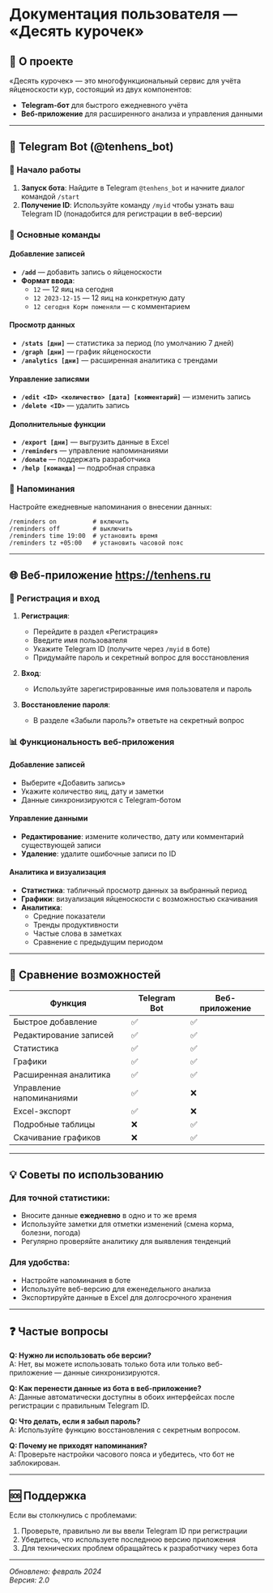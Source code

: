 # Документация пользователя — «Десять курочек»

## 📖 О проекте

«Десять курочек» — это многофункциональный сервис для учёта яйценоскости кур, состоящий из двух компонентов:
- **Telegram-бот** для быстрого ежедневного учёта
- **Веб-приложение** для расширенного анализа и управления данными

---

## 🤖 Telegram Bot (@tenhens_bot)

### 🚀 Начало работы

1. **Запуск бота**: Найдите в Telegram `@tenhens_bot` и начните диалог командой `/start`
2. **Получение ID**: Используйте команду `/myid` чтобы узнать ваш Telegram ID (понадобится для регистрации в веб-версии)

### 📝 Основные команды

#### Добавление записей
- **`/add`** — добавить запись о яйценоскости
- **Формат ввода**: 
  - `12` — 12 яиц на сегодня
  - `12 2023-12-15` — 12 яиц на конкретную дату
  - `12 сегодня Корм поменяли` — с комментарием

#### Просмотр данных
- **`/stats [дни]`** — статистика за период (по умолчанию 7 дней)
- **`/graph [дни]`** — график яйценоскости
- **`/analytics [дни]`** — расширенная аналитика с трендами

#### Управление записями
- **`/edit <ID> <количество> [дата] [комментарий]`** — изменить запись
- **`/delete <ID>`** — удалить запись

#### Дополнительные функции
- **`/export [дни]`** — выгрузить данные в Excel
- **`/reminders`** — управление напоминаниями
- **`/donate`** — поддержать разработчика
- **`/help [команда]`** — подробная справка

### 🔔 Напоминания

Настройте ежедневные напоминания о внесении данных:
```
/reminders on          # включить
/reminders off         # выключить
/reminders time 19:00  # установить время
/reminders tz +05:00   # установить часовой пояс
```

---

## 🌐 Веб-приложение https://tenhens.ru

### 🔐 Регистрация и вход

1. **Регистрация**:
   - Перейдите в раздел «Регистрация»
   - Введите имя пользователя
   - Укажите Telegram ID (получите через `/myid` в боте)
   - Придумайте пароль и секретный вопрос для восстановления

2. **Вход**:
   - Используйте зарегистрированные имя пользователя и пароль

3. **Восстановление пароля**:
   - В разделе «Забыли пароль?» ответьте на секретный вопрос

### 📊 Функциональность веб-приложения

#### Добавление записей
- Выберите «Добавить запись»
- Укажите количество яиц, дату и заметки
- Данные синхронизируются с Telegram-ботом

#### Управление данными
- **Редактирование**: измените количество, дату или комментарий существующей записи
- **Удаление**: удалите ошибочные записи по ID

#### Аналитика и визуализация
- **Статистика**: табличный просмотр данных за выбранный период
- **Графики**: визуализация яйценоскости с возможностью скачивания
- **Аналитика**: 
  - Средние показатели
  - Тренды продуктивности
  - Частые слова в заметках
  - Сравнение с предыдущим периодом

---

## 📱 Сравнение возможностей

| Функция | Telegram Bot | Веб-приложение |
|---------|--------------|----------------|
| Быстрое добавление | ✅ | ✅ |
| Редактирование записей | ✅ | ✅ |
| Статистика | ✅ | ✅ |
| Графики | ✅ | ✅ |
| Расширенная аналитика | ✅ | ✅ |
| Управление напоминаниями | ✅ | ❌ |
| Excel-экспорт | ✅ | ❌ |
| Подробные таблицы | ❌ | ✅ |
| Скачивание графиков | ❌ | ✅ |

---

## 💡 Советы по использованию

### Для точной статистики:
- Вносите данные **ежедневно** в одно и то же время
- Используйте заметки для отметки изменений (смена корма, болезни, погода)
- Регулярно проверяйте аналитику для выявления тенденций

### Для удобства:
- Настройте напоминания в боте
- Используйте веб-версию для еженедельного анализа
- Экспортируйте данные в Excel для долгосрочного хранения

---

## ❓ Частые вопросы

**Q: Нужно ли использовать обе версии?**  
A: Нет, вы можете использовать только бота или только веб-приложение — данные синхронизируются.

**Q: Как перенести данные из бота в веб-приложение?**  
A: Данные автоматически доступны в обоих интерфейсах после регистрации с правильным Telegram ID.

**Q: Что делать, если я забыл пароль?**  
A: Используйте функцию восстановления с секретным вопросом.

**Q: Почему не приходят напоминания?**  
A: Проверьте настройки часового пояса и убедитесь, что бот не заблокирован.

---

## 🆘 Поддержка

Если вы столкнулись с проблемами:
1. Проверьте, правильно ли вы ввели Telegram ID при регистрации
2. Убедитесь, что используете последнюю версию приложения
3. Для технических проблем обращайтесь к разработчику через бота

---

*Обновлено: февраль 2024*  
*Версия: 2.0*
